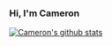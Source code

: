 ### Hi, I'm Cameron


[![Cameron's github stats](https://github-readme-stats.vercel.app/api?username=cameronb23&count_private=true)](https://github.com/anuraghazra/github-readme-stats)
